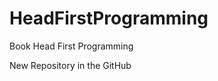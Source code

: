 HeadFirstProgramming
====================

Book Head First Programming

New Repository in the GitHub
